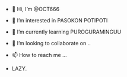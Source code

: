 - 👋 Hi, I’m @OCT666
- 👀 I’m interested in PASOKON POTIPOTI
- 🌱 I’m currently learning PUROGURAMINGUU
- 💞️ I’m looking to collaborate on ..
- 📫 How to reach me ...

- LAZY.

<!---
OCT666/OCT666 is a ✨ special ✨ repository because its `README.md` (this file) appears on your GitHub profile.
You can click the Preview link to take a look at your changes.
--->
